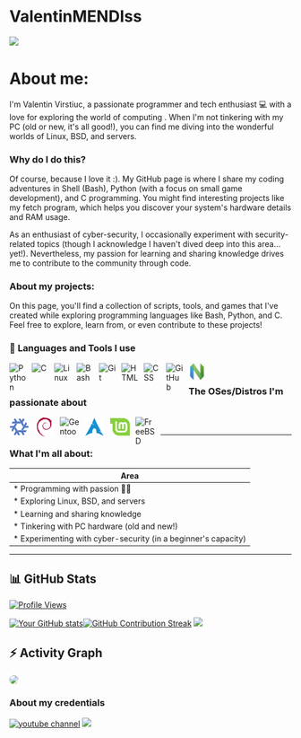 # ValentinMENDIss
<img src="https://capsule-render.vercel.app/api?type=waving&color=auto&height=300&section=header&text=Valentin%20Virstiuc&fontSize=90" />


# About me:

I'm Valentin Virstiuc, a passionate programmer and tech enthusiast 💻 with a love for exploring the world of computing .
When I'm not tinkering with my PC (old or new, it's all good!), you can find me diving into the wonderful worlds
of Linux, BSD, and servers.

### **Why do I do this?**
Of course, because I love it :). 
My GitHub page is where I share my coding adventures in Shell (Bash), Python (with a focus on small game
development), and C programming. You might find interesting projects like my fetch program, which helps you
discover your system's hardware details and RAM usage.

As an enthusiast of cyber-security, I occasionally experiment with security-related topics (though I acknowledge I
haven't dived deep into this area... yet!). Nevertheless, my passion for learning and sharing knowledge drives me
to contribute to the community through code.

### **About my projects:**

On this page, you'll find a collection of scripts, tools, and games that I've created while exploring programming
languages like Bash, Python, and C. Feel free to explore, learn from, or even contribute to these projects!

### 🧰 **Languages and Tools I use**

<img align="left" alt="Python" width="30px" style="padding-right:10px;" src="https://cdn.jsdelivr.net/gh/devicons/devicon/icons/python/python-plain.svg" />
<img align="left" alt="C" width="30px" style="padding-right:10px;" src="https://cdn.jsdelivr.net/gh/devicons/devicon/icons/c/c-original.svg">
<img align="left" alt="Linux" width="30px" style="padding-right:10px;" src="https://cdn.jsdelivr.net/gh/devicons/devicon/icons/linux/linux-original.svg" />
<img align="left" alt="Bash" width="30px" style="padding-right:10px;" src="https://cdn.jsdelivr.net/gh/devicons/devicon/icons/bash/bash-original.svg" />
<img align="left" alt="Git" width="30px" style="padding-right:10px;" src="https://cdn.jsdelivr.net/gh/devicons/devicon/icons/git/git-original.svg" />
<img align="left" alt="HTML" width="30px" style="padding-right:10px;" src="https://cdn.jsdelivr.net/gh/devicons/devicon/icons/html5/html5-plain.svg" />
<img align="left" alt="CSS" width="30px" style="padding-right:10px;" src="https://cdn.jsdelivr.net/gh/devicons/devicon/icons/css3/css3-plain.svg" />
<img align="left" alt="GitHub" width="30px" style="padding-right:10px;" src="https://cdn.jsdelivr.net/gh/devicons/devicon/icons/github/github-original.svg" />
<img align="left" alt="Neovim" width="30px" style="padding-right:10px;" src="https://github.com/devicons/devicon/blob/master/icons/neovim/neovim-original.svg" />



<br />


### **The OSes/Distros I'm passionate about**

<img align="left" alt="NixOS" width="35px" style="padding-right:10px;" src="https://github.com/devicons/devicon/blob/master/icons/nixos/nixos-plain.svg" />
<img align="left" alt="Debian" width="35px" style="padding-right:10px;" src="https://github.com/devicons/devicon/blob/master/icons/debian/debian-plain.svg" />
<img align="left" alt="Gentoo" width="35px" style="padding-right:10px;" src="https://github.com/detain/svg-logos/blob/master/svg/g/gentoo.svg" />
<img align="left" alt="Arch" width="35px" style="padding-right:10px;" src="https://github.com/devicons/devicon/blob/master/icons/archlinux/archlinux-original.svg" />
<img align="left" alt="Mint" width="35px" style="padding-right:10px;" src="https://github.com/linuxmint/brand-logo/blob/master/leaf-badge.svg" />
<img align="left" alt="FreeBSD" width="35px" style="padding-right:10px;" src="https://github.com/gilbarbara/logos/blob/main/logos/freebsd.svg" />

<br />

---
### **What I'm all about:**

| **Area**                                                                    |
|-----------------------------------------------------------------------------|
| * Programming with passion                                              🧑‍💻  |
| * Exploring Linux, BSD, and servers                                         |
| * Learning and sharing knowledge                                            |
| * Tinkering with PC hardware (old and new!)                                 |
| * Experimenting with cyber-security (in a beginner's capacity)              |


---
## 📊 GitHub Stats       
<div align="left">
  <p>
    <a href="https://komarev.com/ghpvc/?username=ValentinMENDIss&label=Profile+Views&color=blue">
      <img src="https://komarev.com/ghpvc/?username=ValentinMENDIss&label=Profile+Views&color=blue" alt="Profile Views">
    </a>
  </p>
  </div>

[![Your GitHub stats](https://github-readme-stats.vercel.app/api?username=ValentinMENDIss&show_icons=true&theme=radical&exclude_repo=repo1,repo2,repo3)](https://github.com/ValentinMENDIss)[![GitHub Contribution Streak](https://github-readme-streak-stats.herokuapp.com/?user=ValentinMENDIss&background=DEG,COLOR1,COLOR2,COLOR3,COLOR4,COLOR5,COLOR6,COLOR7&theme=radical)](https://github.com/ValentinMENDIss)
![](https://github-readme-stats.vercel.app/api/top-langs/?username=ValentinMENDIss&theme=radical&hide_border=false&include_all_commits=true&count_private=true&layout=compact)

<h2 align="left">⚡ Activity Graph </h2>
<img align="center" src="https://github-readme-activity-graph.vercel.app/graph?username=ValentinMENDIss&bg_color=0d1117&color=cd7caa&line=a3d5ff&point=ffffff&area=333333&hide_border=true" style="border-radius: 10px">


### **About my credentials**
<a href="https://www.youtube.com/@mendiss-programming">
  <img alt="youtube channel" title="Subscribe to my YouTube channel" src=https://img.shields.io/badge/YouTube-FF0000?style=for-the-badge&logo=youtube&logoColor=white/></a> 

<img src="https://capsule-render.vercel.app/api?type=waving&color=auto&height=100&section=footer"/>
